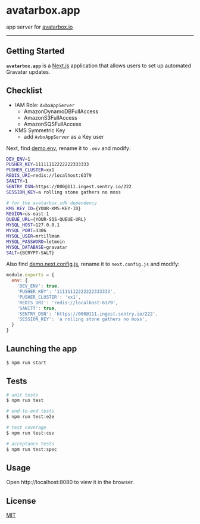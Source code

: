 # avatarbox.app

app server for [avatarbox.io](https://avatarbox.io)

---

## Getting Started

**`avatarbox.app`** is a [Next.js](https://nextjs.org) application that allows users to set up automated Gravatar updates.

## Checklist

- IAM Role: `AvbxAppServer`
  - AmazonDynamoDBFullAccess
  - AmazonS3FullAccess
  - AmazonSQSFullAccess
- KMS Symmetric Key
  - add `AvbxAppServer` as a Key user

Next, find [demo.env](https://github.com/mrtillman/avatarbox.app/blob/master/demo.env), rename it to `.env` and modify:

```sh
DEV_ENV=1
PUSHER_KEY=11111112222222333333
PUSHER_CLUSTER=xx1
REDIS_URI=redis://localhost:6379
SANITY=1
SENTRY_DSN=https://000@111.ingest.sentry.io/222
SESSION_KEY=a rolling stone gathers no moss

# for the avatarbox.sdk dependency
KMS_KEY_ID={YOUR-KMS-KEY-ID}
REGION=us-east-1
QUEUE_URL={YOUR-SQS-QUEUE-URL}
MYSQL_HOST=127.0.0.1
MYSQL_PORT=3306
MYSQL_USER=mrtillman
MYSQL_PASSWORD=letmein
MYSQL_DATABASE=gravatar
SALT={BCRYPT-SALT}
```

Also find [demo.next.config.js](https://github.com/mrtillman/avatarbox.app/blob/master/demo.next.config.js), rename it to `next.config.js` and modify:


```js
module.exports = {
  env: {
    'DEV_ENV': true,
    'PUSHER_KEY': '11111112222222333333',
    'PUSHER_CLUSTER': 'xx1',
    'REDIS_URI': 'redis://localhost:6379',
    'SANITY': true,
    'SENTRY_DSN': 'https://000@111.ingest.sentry.io/222',
    'SESSION_KEY': 'a rolling stone gathers no moss',
  }
}
```

## Launching the app

```bash
$ npm run start
```

## Tests

```bash
# unit tests
$ npm run test

# end-to-end tests
$ npm run test:e2e

# test coverage
$ npm run test:cov

# acceptance tests
$ npm run test:spec
```

## Usage

Open http://localhost:8080 to view it in the browser.

## License
[MIT](https://github.com/mrtillman/avatarbox.app/blob/main/LICENSE)
